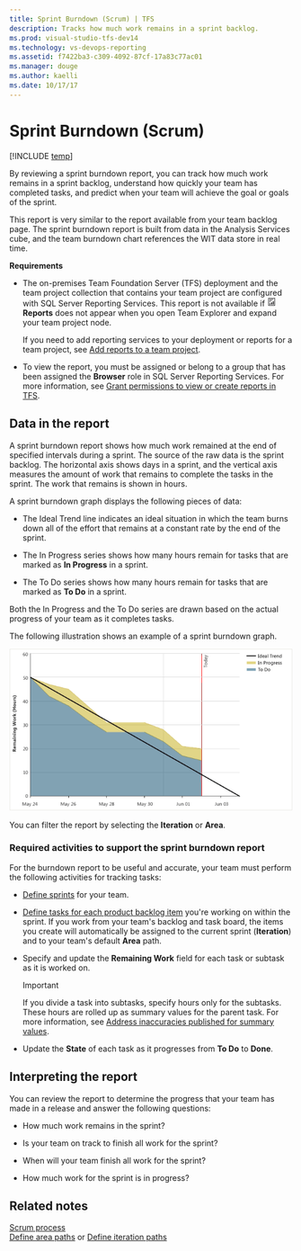 ```yaml
---
title: Sprint Burndown (Scrum) | TFS
description: Tracks how much work remains in a sprint backlog.
ms.prod: visual-studio-tfs-dev14
ms.technology: vs-devops-reporting
ms.assetid: f7422ba3-c309-4092-87cf-17a83c77ac01
ms.manager: douge
ms.author: kaelli
ms.date: 10/17/17
---
```



# Sprint Burndown (Scrum)
[!INCLUDE [temp](../_shared/tfs-header-17-15.md)]

By reviewing a sprint burndown report, you can track how much work remains in a sprint backlog, understand how quickly your team has completed tasks, and predict when your team will achieve the goal or goals of the sprint.  
  
 This report is very similar to the report available from your team backlog page. The sprint burndown report is built from data in the Analysis Services cube, and the team burndown chart references the WIT data store in real time.  
  
 **Requirements**  
  
-   The on-premises Team Foundation Server (TFS) deployment and the team project collection that contains your team project are configured with SQL Server Reporting Services. This report is not available if ![Report](_img/icon_reportte.png "Icon_reportTE") **Reports** does not appear when you open Team Explorer and expand your team project node.  
  
     If you need to add reporting services to your deployment or reports for a team project, see [Add reports to a team project](../admin/add-reports-to-a-team-project.md).  
  
-   To view the report, you must be assigned or belong to a group that has been assigned the **Browser** role in SQL Server Reporting Services. For more information, see [Grant permissions to view or create reports in TFS](../admin/grant-permissions-to-reports.md).  
  
##  <a name="Data"></a> Data in the report  
 A sprint burndown report shows how much work remained at the end of specified intervals during a sprint. The source of the raw data is the sprint backlog. The horizontal axis shows days in a sprint, and the vertical axis measures the amount of work that remains to complete the tasks in the sprint. The work that remains is shown in hours.  
  
 A sprint burndown graph displays the following pieces of data:  
  
-   The Ideal Trend line indicates an ideal situation in which the team burns down all of the effort that remains at a constant rate by the end of the sprint.  
  
-   The In Progress series shows how many hours remain for tasks that are marked as **In Progress** in a sprint.  
  
-   The To Do series shows how many hours remain for tasks that are marked as **To Do** in a sprint.  
  
 Both the In Progress and the To Do series are drawn based on the actual progress of your team as it completes tasks.  
  
 The following illustration shows an example of a sprint burndown graph.  
  
 ![Sprint burndown chart](_img/scrum_sprintburndown.png "Scrum_SprintBurndown")  
  
 You can filter the report by selecting the **Iteration** or **Area**.  
  
### Required activities to support the sprint burndown report  
 For the burndown report to be useful and accurate, your team must perform the following activities for tracking tasks:  
  
-   [Define sprints](../../work/scrum/define-sprints.md) for your team.  
  
-   [Define tasks for each product backlog item](http://msdn.microsoft.com/en-us/f13e32ae-fe77-421a-b524-43b6bcd1a0f3) you're working on within the sprint. If you work from your team's backlog and task board, the items you create will automatically be assigned to the current sprint (**Iteration**) and to your team's default **Area** path.  
  
-   Specify and update the **Remaining Work** field for each task or subtask as it is worked on.  
  
    > [!IMPORTANT]
    >  If you divide a task into subtasks, specify hours only for the subtasks. These hours are rolled up as summary values for the parent task. For more information, see [Address inaccuracies published for summary values](../../report/address-inaccuracies-published-for-summary-values.md).  
  
-   Update the **State** of each task as it progresses from **To Do** to **Done**.  
  
##  <a name="Interpreting"></a> Interpreting the report  
 You can review the report to determine the progress that your team has made in a release and answer the following questions:  
  
-   How much work remains in the sprint?  
  
-   Is your team on track to finish all work for the sprint?  
  
-   When will your team finish all work for the sprint?  
  
-   How much work for the sprint is in progress?  
  
## Related notes
 [Scrum process](../../work/work-items/guidance/scrum-process.md)   
[Define area paths](../../work/customize/set-area-paths.md) or [Define iteration paths](../../work/customize/set-iteration-paths-sprints.md) 